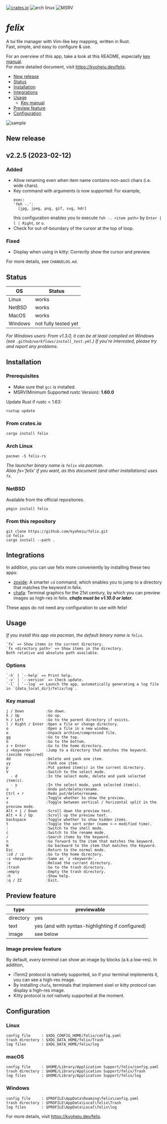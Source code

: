 [![crates.io](https://img.shields.io/crates/v/felix)](https://crates.io/crates/felix) ![arch linux](https://img.shields.io/archlinux/v/community/x86_64/felix-rs) ![MSRV](https://img.shields.io/badge/MSRV-1.63.0-orange)

# _felix_

A tui file manager with Vim-like key mapping, written in Rust.  
Fast, simple, and easy to configure & use.

For an overview of this app, take a look at this README, especially [key manual](#key-manual).  
For more detailed document, visit https://kyoheiu.dev/felix.

- [New release](#new-release)
- [Status](#status)
- [Installation](#installation)
- [Integrations](#integrations)
- [Usage](#usage)
  - [Key manual](#key-manual)
- [Preview feature](#preview)
- [Configuration](#configuration)

![sample](screenshots/sample.gif)

<a id="new-release"></a>

## New release

## v2.2.5 (2023-02-12)

### Added
- Allow renaming even when item name contains non-ascii chars (i.e. wide chars).
- Key command with arguments is now supported: For example,
  ```
  exec:
  'feh -.':
    [jpg, jpeg, png, gif, svg, hdr]
  ```
  this configuration enables you to execute `feh -. <item path>` by `Enter | l | Right`, or `o`.
- Check for out-of-boundary of the cursor at the top of loop.

### Fixed
- Display when using in kitty: Correctly show the cursor and preview.

For more details, see `CHANGELOG.md`.

<a id="status"></a>

## Status

| OS      | Status               |
| ------- | -------------------- |
| Linux   | works                |
| NetBSD  | works                |
| MacOS   | works                |
| Windows | not fully tested yet |

_For Windows users: From v1.3.0, it can be at least compiled on Windows (see `.github/workflows/install_test.yml`.) If you're interested, please try and report any problems._

<a id="installation"></a>

## Installation

### Prerequisites

- Make sure that `gcc` is installed.
- MSRV(Minimum Supported rustc Version): **1.60.0**

Update Rust if rustc < 1.63:

```
rustup update
```

### From crates.io

```
cargo install felix
```

### Arch Linux

```
pacman -S felix-rs
```

*The launcher binary name is `felix` via pacman.  
Alias fx='felix' if you want, as this document (and other installations) uses `fx`.*

### NetBSD

Available from the official repositories.

```
pkgin install felix
```

### From this repository

```
git clone https://github.com/kyoheiu/felix.git
cd felix
cargo install --path .
```

<a id="integrations"></a>

## Integrations

In addition, you can use felix more conveniently by installing these two apps:

- [zoxide](https://github.com/ajeetdsouza/zoxide): A smarter `cd` command, which enables you to jump to a directory that matches the keyword in felix.
- [chafa](https://hpjansson.org/chafa/): Terminal graphics for the 21st century, by which you can preview images as high-res in felix. ***chafa must be v1.10.0 or later.***

These apps do not need any configuration to use with felix!

<a id="usage"></a>

## Usage

*If you install this app via pacman, the default binary name is `felix`.*

```
`fx` => Show items in the current directory.
`fx <directory path>` => Show items in the directory.
Both relative and absolute path available.
```

### Options

```
`-h` | `--help` => Print help.
`-v` | `--version` => Check update.
`-l` | `--log` => Launch the app, automatically generating a log file in `{data_local_dir}/felix/log`.
```

<a id="key-manual"></a>

### Key manual

```
j / Down          :Go down.
k / Up            :Go up.
h / Left          :Go to the parent directory if exists.
l / Right / Enter :Open a file or change directory.
o                 :Open a file in a new window.
e                 :Unpack archive/compressed file.
gg                :Go to the top.
G                 :Go to the bottom.
z + Enter         :Go to the home directory.
z <keyword>       :Jump to a directory that matches the keyword. (zoxide required)
dd                :Delete and yank one item.
yy                :Yank one item.
p                 :Put yanked item(s) in the current directory.
V                 :Switch to the select mode.
  - d             :In the select mode, delete and yank selected item(s).
  - y             :In the select mode, yank selected item(s).
u                 :Undo put/delete/rename.
Ctrl + r          :Redo put/delete/rename.
v                 :Toggle whether to show the preview.
s                 :Toggle between vertical / horizontal split in the preview mode.
Alt + j / Down    :Scroll down the preview text.
Alt + k / Up      :Scroll up the preview text.
backspace         :Toggle whether to show hidden items.
t                 :Toggle the sort order (name <-> modified time).
:                 :Switch to the shell mode.
c                 :Switch to the rename mode.
/                 :Search items by the keyword.
n                 :Go forward to the item that matches the keyword.
N                 :Go backward to the item that matches the keyword.
Esc               :Return to the normal mode.
:cd / :z          :Go to the home directory.
:z <keyword>      :Same as `z <keyword>`.
:e                :Reload the current directory.
:trash            :Go to the trash directory.
:empty            :Empty the trash directory.
:h                :Show help.
:q / ZZ           :Exit.
```

<a id="preview"></a>

## Preview feature

| type | previewable |
| --- | --- |
| directory | yes |
| text | yes (and with syntax-highlighting if configured) |
| image| see below |

### Image preview feature
By default, *every terminal* can show an image by blocks (a.k.a low-res). In addition,
- iTerm2 protocol is natively supported, so if your terminal implements it, you can see a high-res image.
- By installing `chafa`, terminals that implement sixel or kitty protocol can display a high-res image.
- Kitty protocol is *not* natively supported at the moment.

<a id="configuration"></a>

## Configuration

### Linux

```
config file     : $XDG_CONFIG_HOME/felix/config.yaml
trash directory : $XDG_DATA_HOME/felix/Trash
log files       : $XDG_DATA_HOME/felix/log
```

### macOS

```
config file     : $HOME/Library/Application Support/felix/config.yaml
trash directory : $HOME/Library/Application Support/felix/Trash
log files       : $HOME/Library/Application Support/felix/log
```

### Windows

```
config file     : $PROFILE\AppData\Roaming\felix\config.yaml
trash directory : $PROFILE\AppData\Local\felix\Trash
log files       : $PROFILE\AppData\Local\felix\log
```

For more details, visit https://kyoheiu.dev/felix.
